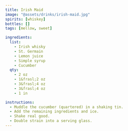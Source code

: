 ```yaml
---
title: Irish Maid
image: "@assets/drinks/irish-maid.jpg"
spirits: [whiskey]
bottles: []
tags: [mellow, sweet]

ingredients:
  list:
    - Irish whisky
    - St. Germain
    - Lemon juice
    - Simple syrup
    - Cucumber
  qty:
    - 2 oz
    - 1&frasl;2 oz
    - 3&frasl;4 oz
    - 3&frasl;4 oz
    - 1 in

instructions:
  - Muddle the cucumber (quartered) in a shaking tin.
  - Add the remaining ingredients and ice.
  - Shake real good.
  - Double strain into a serving glass.
---
```

